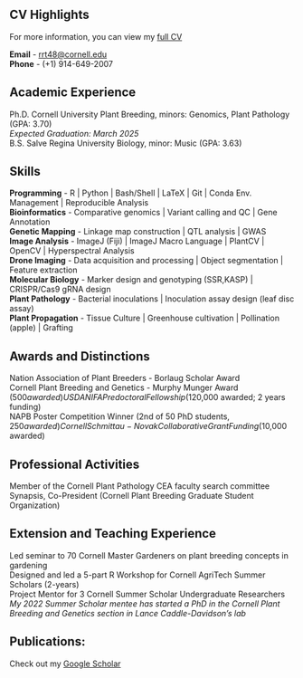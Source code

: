 ## CV Highlights
For more information, you can view my [full CV](CV_TegtmeierR.pdf)  

**Email** - rrt48@cornell.edu  
**Phone** - (+1) 914-649-2007  

## Academic Experience
Ph.D. Cornell University Plant Breeding, minors: Genomics, Plant Pathology (GPA: 3.70)  
*Expected Graduation: March 2025*  
B.S. Salve Regina University Biology, minor: Music (GPA: 3.63)  

## Skills
  **Programming** - R | Python | Bash/Shell | LaTeX | Git | Conda Env. Management | Reproducible Analysis  
  **Bioinformatics** - Comparative genomics | Variant calling and QC | Gene Annotation  
  **Genetic Mapping** - Linkage map construction | QTL analysis | GWAS  
  **Image Analysis** - ImageJ (Fiji) | ImageJ Macro Language | PlantCV | OpenCV | Hyperspectral Analysis  
  **Drone Imaging** - Data acquisition and processing | Object segmentation | Feature extraction  
  **Molecular Biology** - Marker design and genotyping (SSR,KASP) | CRISPR/Cas9 gRNA design  
  **Plant Pathology** - Bacterial inoculations | Inoculation assay design (leaf disc assay)  
  **Plant Propagation** - Tissue Culture | Greenhouse cultivation | Pollination (apple) | Grafting  
  
## Awards and Distinctions
Nation Association of Plant Breeders - Borlaug Scholar Award  
Cornell Plant Breeding and Genetics - Murphy Munger Award ($500 awarded)  
USDA NIFA Predoctoral Fellowship ($120,000 awarded; 2 years funding)  
NAPB Poster Competition Winner (2nd of 50 PhD students, $250 awarded)  
Cornell Schmittau-Novak Collaborative Grant Funding ($10,000 awarded)   

## Professional Activities
Member of the Cornell Plant Pathology CEA faculty search committee  
Synapsis, Co-President (Cornell Plant Breeding Graduate Student Organization)   

## Extension and Teaching Experience
Led seminar to 70 Cornell Master Gardeners on plant breeding concepts in gardening  
Designed and led a 5-part R Workshop for Cornell AgriTech Summer Scholars (2-years)  
Project Mentor for 3 Cornell Summer Scholar Undergraduate Researchers  
*My 2022 Summer Scholar mentee has started a PhD in the Cornell Plant Breeding and Genetics section in Lance Caddle-Davidson’s lab*  

## Publications:
Check out my [Google Scholar](https://scholar.google.com/citations?user=vBx99YgAAAAJ&hl=en)
